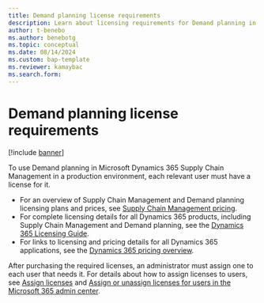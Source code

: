 ```yaml
---
title: Demand planning license requirements
description: Learn about licensing requirements for Demand planning in Microsoft Dynamics 365 Supply Chain Management.
author: t-benebo
ms.author: benebotg
ms.topic: conceptual
ms.date: 08/14/2024
ms.custom: bap-template
ms.reviewer: kamaybac
ms.search.form:
---
```


# Demand planning license requirements

[!include [banner](../includes/banner.md)]

To use Demand planning in Microsoft Dynamics 365 Supply Chain Management in a production environment, each relevant user must have a license for it.

- For an overview of Supply Chain Management and Demand planning licensing plans and prices, see [Supply Chain Management pricing](https://www.microsoft.com/dynamics-365/products/supply-chain-management/pricing).
- For complete licensing details for all Dynamics 365 products, including Supply Chain Management and Demand planning, see the [Dynamics 365 Licensing Guide](https://go.microsoft.com/fwlink/?LinkId=866544).
- For links to licensing and pricing details for all Dynamics 365 applications, see the [Dynamics 365 pricing overview](https://www.microsoft.com/dynamics-365/pricing-overview).

After purchasing the required licenses, an administrator must assign one to each user that needs it. For details about how to assign licenses to users, see [Assign licenses](/power-platform/admin/assign-licenses) and [Assign or unassign licenses for users in the Microsoft 365 admin center](/microsoft-365/admin/manage/assign-licenses-to-users).
